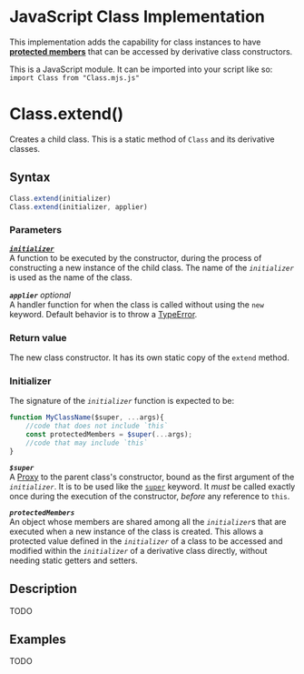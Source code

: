 # JavaScript Class Implementation

This implementation adds the capability for class instances to have [**protected members**](#readme-protected) that can be accessed by derivative class constructors.

This is a JavaScript module. It can be imported into your script like so: `import Class from "Class.mjs.js"`

# Class.extend()

Creates a child class. This is a static method of `Class` and its derivative classes.

## Syntax

```javascript
Class.extend(initializer)
Class.extend(initializer, applier)
```

### Parameters

[**<code>*initializer*</code>**](#readme-initializer)  
A function to be executed by the constructor, during the process of constructing a new instance of the child class. The name of the *<code>initializer</code>* is used as the name of the class. 

**<code>*applier*</code>** *optional*  
A handler function for when the class is called without using the `new` keyword. Default behavior is to throw a [TypeError](https://developer.mozilla.org/en-US/docs/Web/JavaScript/Reference/Global_Objects/TypeError).

### Return value

The new class constructor. It has its own static copy of the `extend` method.

<a name="readme-initializer"></a>
### Initializer

The signature of the *<code>initializer</code>* function is expected to be:
```javascript
function MyClassName($super, ...args){
	//code that does not include `this`
	const protectedMembers = $super(...args);
	//code that may include `this`
}
```

**<code>*$super*</code>**  
A [Proxy](https://developer.mozilla.org/en-US/docs/Web/JavaScript/Reference/Global_Objects/Proxy) to the parent class's constructor, bound as the first argument of the *<code>initializer</code>*. It is to be used like the [`super`](https://developer.mozilla.org/en-US/docs/Web/JavaScript/Reference/Operators/super) keyword. It *must* be called exactly once during the execution of the constructor, *before* any reference to `this`.

<a name="readme-protected"></a>
**<code>*protectedMembers*</code>**  
An object whose members are shared among all the <i><code>initializer</code></i>s that are executed when a new instance of the class is created. This allows a protected value defined in the *<code>initializer</code>* of a class to be accessed and modified within the *<code>initializer</code>* of a derivative class directly, without needing static getters and setters.

## Description

TODO

## Examples

TODO
